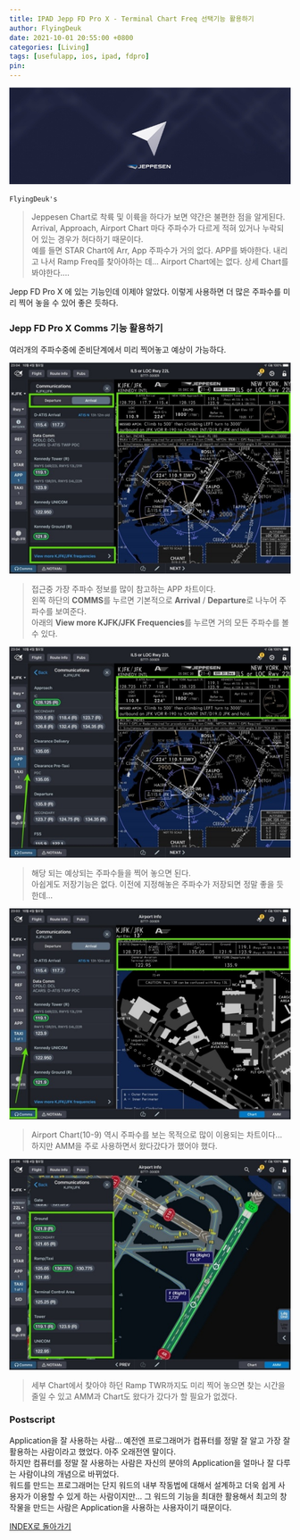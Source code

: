 ```yaml
---
title: IPAD Jepp FD Pro X - Terminal Chart Freq 선택기능 활용하기
author: FlyingDeuk
date: 2021-10-01 20:55:00 +0800
categories: [Living]
tags: [usefulapp, ios, ipad, fdpro]
pin:
---
```


![jeppfd](/img/living/jeppfd/jeppfd0.jpg)

`FlyingDeuk's`
> Jeppesen Chart로 착륙 및 이륙을 하다가 보면 약간은 불편한 점을 알게된다. <br>
Arrival, Approach, Airport Chart 마다 주파수가 다르게 적혀 있거나 누락되어 있는 경우가 허다하기 때문이다. <br>
예를 들면 STAR Chart에 Arr, App 주파수가 거의 없다. APP를 봐야한다. 내리고 나서 Ramp Freq를 찾아야하는 데... Airport Chart에는 없다. 상세 Chart를 봐야한다....

Jepp FD Pro X 에 있는 기능인데 이제야 알았다. 이렇게 사용하면 더 많은 주파수를 미리 찍어 놓을 수 있어 좋은 듯하다.

### Jepp FD Pro X Comms 기능 활용하기
여러개의 주파수중에 준비단계에서 미리 찍어놓고 예상이 가능하다.

![jeppfd](/img/living/jeppfd/jeppfd-com3.jpg)

> 접근중 가장 주파수 정보를 많이 참고하는 APP 차트이다. <br>
왼쪽 하단의 **COMMS**를 누르면 기본적으로 **Arrival** / **Departure**로 나누어 주파수를 보여준다. <br>
아래의 **View more KJFK/JFK Frequencies**를 누르면 거의 모든 주파수를 볼 수 있다.

![jeppfd](/img/living/jeppfd/jeppfd-com2.jpg)
> 해당 되는 예상되는 주파수들을 찍어 놓으면 된다. <br>
아쉽게도 저장기능은 없다. 이전에 지정해놓은 주파수가 저장되면 정말 좋을 듯한데...


![jeppfd](/img/living/jeppfd/jeppfd-com1.jpg)
> Airport Chart(10-9) 역시 주파수를 보는 목적으로 많이 이용되는 차트이다... 하지만 AMM을 주로 사용하면서 왔다갔다가 했어야 했다.


![jeppfd](/img/living/jeppfd/jeppfd-com4.jpg)
> 세부 Chart에서 찾아야 하던 Ramp TWR까지도 미리 찍어 놓으면 찾는 시간을 줄일 수 있고 AMM과 Chart도 왔다가 갔다가 할 필요가 없겠다.

### Postscript
Application을 잘 사용하는 사람... 예전엔 프로그래머가 컴퓨터를 정말 잘 알고 가장 잘 활용하는 사람이라고 했었다. 아주 오래전엔 말이다. <br>
하지만 컴퓨터를 정말 잘 사용하는 사람은 자신의 분야의 Application을 얼마나 잘 다루는 사람이냐의 개념으로 바뀌었다. <br>
워드를 만드는 프로그래머는 단지 워드의 내부 작동법에 대해서 설계하고 더욱 쉽게 사용자가 이용할 수 있게 하는 사람이지만... 그 워드의 기능을 최대한 활용해서 최고의 창작물을 만드는 사람은 Application을 사용하는 사용자이기 때문이다.

[INDEX로 돌아가기](/posts/Ipad/)
